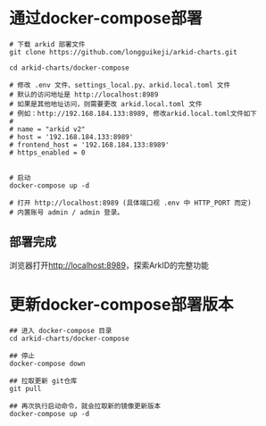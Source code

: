 
# 通过docker-compose部署

```shell
# 下载 arkid 部署文件
git clone https://github.com/longguikeji/arkid-charts.git

cd arkid-charts/docker-compose

# 修改 .env 文件、settings_local.py、arkid.local.toml 文件
# 默认的访问地址是 http://localhost:8989
# 如果是其他地址访问，则需要更改 arkid.local.toml 文件
# 例如：http://192.168.184.133:8989, 修改arkid.local.toml文件如下
# 
# name = "arkid v2"
# host = '192.168.184.133:8989'
# frontend_host = '192.168.184.133:8989'
# https_enabled = 0


# 启动
docker-compose up -d

# 打开 http://localhost:8989 (具体端口视 .env 中 HTTP_PORT 而定)
# 内置账号 admin / admin 登录。

```

## 部署完成

浏览器打开[http://localhost:8989](http://localhost:8989)，探索ArkID的完整功能

# 更新docker-compose部署版本
```shell
## 进入 docker-compose 目录
cd arkid-charts/docker-compose

## 停止
docker-compose down

## 拉取更新 git仓库
git pull

## 再次执行启动命令，就会拉取新的镜像更新版本
docker-compose up -d

```
